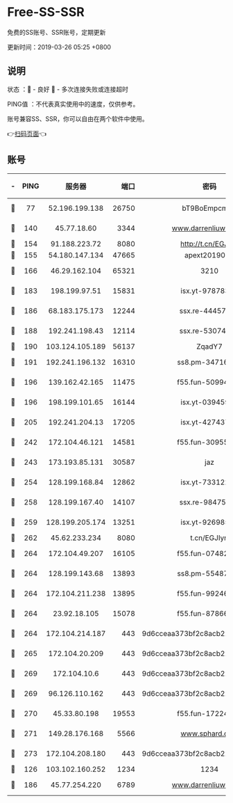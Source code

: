 # Free-SS-SSR

免费的SS账号、SSR账号，定期更新

更新时间：2019-03-26 05:25 +0800

## 说明

状态     ：🙂 - 良好 🙁 - 多次连接失败或连接超时

PING值   ：不代表真实使用中的速度，仅供参考。

账号兼容SS、SSR，你可以自由在两个软件中使用。

👉[扫码页面](https://liesauer.github.io/Free-SS-SSR/)👈

## 账号

|-|PING|服务器|端口|密码|加密方式|区域|
|:----:|:----:|:-----:|-----:|:----:|:----:|:----:|
|🙂|77|52.196.199.138|26750|bT9BoEmpcmP7|aes-256-cfb|JP|
|🙂|140|45.77.18.60|3344|www.darrenliuwei.com|aes-256-cfb|JP|
|🙂|154|91.188.223.72|8080|http://t.cn/EGJIyrl|rc4-md5|RU|
|🙂|155|54.180.147.134|47665|apext2019001|chacha20|KR|
|🙂|166|46.29.162.104|65321|3210|aes-256-ctr|RU|
|🙂|183|198.199.97.51|15831|isx.yt-97878355|aes-256-cfb|US|
|🙂|186|68.183.175.173|12244|ssx.re-44457253|aes-256-cfb|US|
|🙂|188|192.241.198.43|12114|ssx.re-53074650|aes-256-cfb|US|
|🙂|190|103.124.105.189|56137|ZqadY7|chacha20|CN|
|🙂|191|192.241.196.132|16310|ss8.pm-34716265|aes-256-cfb|US|
|🙂|196|139.162.42.165|11475|f55.fun-50994506|aes-256-cfb|SG|
|🙂|196|198.199.101.65|16144|isx.yt-03945929|aes-256-cfb|US|
|🙂|205|192.241.204.13|17205|isx.yt-42743727|aes-256-cfb|US|
|🙂|242|172.104.46.121|14581|f55.fun-30955326|aes-256-cfb|SG|
|🙂|243|173.193.85.131|30587|jaz|aes-256-cfb|US|
|🙂|254|128.199.168.84|12862|isx.yt-73312221|aes-256-cfb|SG|
|🙂|258|128.199.167.40|14107|ssx.re-98475570|aes-256-cfb|SG|
|🙂|259|128.199.205.174|13251|isx.yt-92698565|aes-256-cfb|SG|
|🙂|262|45.62.233.234|8080|t.cn/EGJIyrl|rc4-md5|CA|
|🙂|264|172.104.49.207|16105|f55.fun-07482926|aes-256-cfb|SG|
|🙂|264|128.199.143.68|13893|ss8.pm-55487528|aes-256-cfb|SG|
|🙂|264|172.104.211.238|13895|f55.fun-99246337|aes-256-cfb|US|
|🙂|264|23.92.18.105|15078|f55.fun-87866035|aes-256-cfb|US|
|🙂|264|172.104.214.187|443|9d6cceaa373bf2c8acb22e60b6a58be6|aes-256-cfb|US|
|🙂|265|172.104.20.209|443|9d6cceaa373bf2c8acb22e60b6a58be6|aes-256-cfb|US|
|🙂|269|172.104.10.6|443|9d6cceaa373bf2c8acb22e60b6a58be6|aes-256-cfb|US|
|🙂|269|96.126.110.162|443|9d6cceaa373bf2c8acb22e60b6a58be6|aes-256-cfb|US|
|🙂|270|45.33.80.198|19553|f55.fun-17224579|aes-256-cfb|US|
|🙂|271|149.28.176.168|5566|www.sphard.com|aes-256-cfb|AU|
|🙂|273|172.104.208.180|443|9d6cceaa373bf2c8acb22e60b6a58be6|aes-256-cfb|US|
|🙂|126|103.102.160.252|1234|1234|rc4-md5|JP|
|🙂|186|45.77.254.220|6789|www.darrenliuwei.com|aes-256-cfb|SG|
